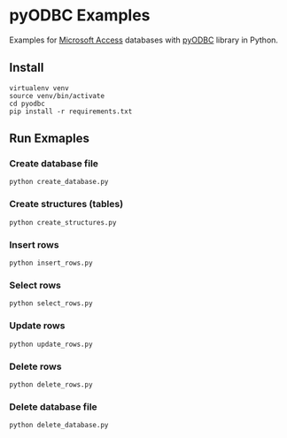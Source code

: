 # pyODBC Examples

Examples for [Microsoft Access](https://en.wikipedia.org/wiki/Microsoft_Access) databases with [pyODBC](https://pypi.org/project/pyodbc/) library in Python.

## Install

```console
virtualenv venv
source venv/bin/activate
cd pyodbc
pip install -r requirements.txt
```

## Run Exmaples

### Create database file

```console
python create_database.py
```

### Create structures (tables)

```console
python create_structures.py
```

### Insert rows

```console
python insert_rows.py
```

### Select rows

```console
python select_rows.py
```

### Update rows

```console
python update_rows.py
```

### Delete rows

```console
python delete_rows.py
```

### Delete database file

```console
python delete_database.py
```
